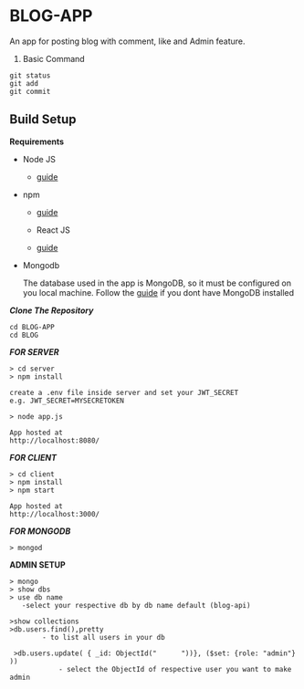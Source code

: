 # BLOG-APP

An app for posting  blog  with comment, like  and  Admin feature.

1. Basic Command

```
git status
git add
git commit
```

## Build Setup

**Requirements**

- Node JS
  
  - [guide](https://nodejs.org/en/download/)
  
  
- npm
  
  - [guide](https://docs.npmjs.com/cli/install)
  
  
  
  - React JS 
  
  - [guide](https://reactjs.org/docs/create-a-new-react-app.html)
  
  
  
  
- Mongodb

  The database used in the app is MongoDB, so it must be configured on you local machine. Follow the [guide](https://docs.mongodb.com/manual/administration/install-on-linux/) if you dont have   MongoDB installed

***Clone The Repository***


```
cd BLOG-APP
cd BLOG

```

***FOR SERVER***

```
> cd server
> npm install

create a .env file inside server and set your JWT_SECRET
e.g. JWT_SECRET=MYSECRETOKEN

> node app.js

App hosted at 
http://localhost:8080/

```

***FOR CLIENT***

```
> cd client
> npm install
> npm start

App hosted at 
http://localhost:3000/

```
***FOR MONGODB***

```
> mongod
````

**ADMIN SETUP**

```
> mongo
> show dbs
> use db name
   -select your respective db by db name default (blog-api)
 
>show collections
>db.users.find(),pretty
        - to list all users in your db
        
 >db.users.update( { _id: ObjectId("      "))}, ($set: {role: "admin"} ))
            - select the ObjectId of respective user you want to make admin
            
  ```
 
 

